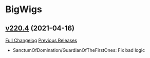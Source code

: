 # BigWigs

## [v220.4](https://github.com/BigWigsMods/BigWigs/tree/v220.4) (2021-04-16)
[Full Changelog](https://github.com/BigWigsMods/BigWigs/compare/v220.3...v220.4) [Previous Releases](https://github.com/BigWigsMods/BigWigs/releases)

- SanctumOfDomination/GuardianOfTheFirstOnes: Fix bad logic  
